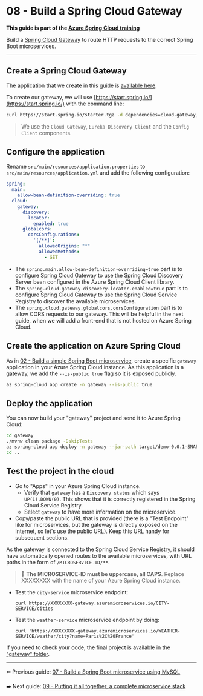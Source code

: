 # 08 - Build a Spring Cloud Gateway

__This guide is part of the [Azure Spring Cloud training](../README.md)__

Build a [Spring Cloud Gateway](https://spring.io/projects/spring-cloud-gateway) to route HTTP requests to the correct Spring Boot microservices.

---

## Create a Spring Cloud Gateway

The application that we create in this guide is [available here](gateway/).

To create our gateway, we will use [https://start.spring.io/](https://start.spring.io/) with the command line:

```bash
curl https://start.spring.io/starter.tgz -d dependencies=cloud-gateway,cloud-eureka,cloud-config-client -d baseDir=gateway -d bootVersion=2.3.8 -d javaVersion=1.8 | tar -xzvf -
```

> We use the `Cloud Gateway`, `Eureka Discovery Client` and the `Config Client` components.

## Configure the application

Rename `src/main/resources/application.properties` to `src/main/resources/application.yml` and add the following configuration:

```yaml
spring:
  main:
    allow-bean-definition-overriding: true
  cloud:
    gateway:
      discovery:
        locator:
          enabled: true
      globalcors:
        corsConfigurations:
          '[/**]':
            allowedOrigins: "*"
            allowedMethods:
              - GET

```

- The `spring.main.allow-bean-definition-overriding=true` part is to configure Spring Cloud Gateway to use the Spring Cloud Discovery Server bean configured in the Azure Spring Cloud Client library.
- The `spring.cloud.gateway.discovery.locator.enabled=true` part is to configure Spring Cloud Gateway to use the Spring Cloud Service Registry to discover the available microservices.
- The `spring.cloud.gateway.globalcors.corsConfiguration` part is to allow CORS requests to our gateway. This will be helpful in the next guide, when we will add a front-end that is not hosted on Azure Spring Cloud.

## Create the application on Azure Spring Cloud

As in [02 - Build a simple Spring Boot microservice](../02-build-a-simple-spring-boot-microservice/README.md), create a specific `gateway` application in your Azure Spring Cloud instance. As this application is a gateway, we add the `--is-public true` flag so it is exposed publicly.

```bash
az spring-cloud app create -n gateway --is-public true
```

## Deploy the application

You can now build your "gateway" project and send it to Azure Spring Cloud:

```bash
cd gateway
./mvnw clean package -DskipTests
az spring-cloud app deploy -n gateway --jar-path target/demo-0.0.1-SNAPSHOT.jar
cd ..

```

## Test the project in the cloud

- Go to "Apps" in your Azure Spring Cloud instance.
  - Verify that `gateway` has a `Discovery status` which says `UP(1),DOWN(0)`. This shows that it is correctly registered in the Spring Cloud Service Registry.
  - Select `gateway` to have more information on the microservice.
- Copy/paste the public URL that is provided (there is a "Test Endpoint" like for microservices, but the gateway is directly exposed on the Internet, so let's use the public URL). Keep this URL handy for subsequent sections.

As the gateway is connected to the Spring Cloud Service Registry, it should have automatically opened routes to the available microservices, with URL paths in the form of `/MICROSERVICE-ID/**`.

  > 🛑 **The MICROSERVICE-ID must be uppercase, all CAPS**. Replace XXXXXXXX with the name of your Azure Spring Cloud instance.

- Test the `city-service` microservice endpoint: 
  ```
  curl https://XXXXXXXX-gateway.azuremicroservices.io/CITY-SERVICE/cities
  ```
- Test the `weather-service` microservice endpoint by doing: 
  ```
  curl 'https://XXXXXXXX-gateway.azuremicroservices.io/WEATHER-SERVICE/weather/city?name=Paris%2C%20France'
  ```

If you need to check your code, the final project is available in the ["gateway" folder](gateway/).

---

⬅️ Previous guide: [07 - Build a Spring Boot microservice using MySQL](../07-build-a-spring-boot-microservice-using-mysql/README.md)

➡️ Next guide: [09 - Putting it all together, a complete microservice stack](../09-putting-it-all-together-a-complete-microservice-stack/README.md)
